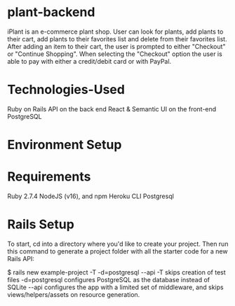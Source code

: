 # plant-backend
iPlant is an e-commerce plant shop. User can look for plants, add plants to their cart, add plants to their favorites list and delete from their favorites list. After adding an item to their cart, the user is prompted to either "Checkout" or "Continue Shopping". When selecting the "Checkout" option the user is able to pay with either a credit/debit card or with PayPal.

# Technologies-Used
Ruby on Rails API on the back end
React & Semantic UI on the front-end 
PostgreSQL

# Environment Setup

# Requirements
Ruby 2.7.4
NodeJS (v16), and npm
Heroku CLI
Postgresql

# Rails Setup

To start, cd into a directory where you'd like to create your project. Then run this command to generate a project folder with all the starter code for a new Rails API:

$ rails new example-project -T -d=postgresql --api
-T skips creation of test files
-d=postgresql configures PostgreSQL as the database instead of SQLite
--api configures the app with a limited set of middleware, and skips views/helpers/assets on resource generation.